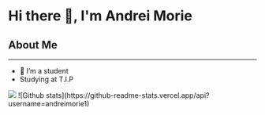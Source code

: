 <h1> Hi there 👋, I'm Andrei Morie </h1>

<h2>About Me</h2>
<hr>

- 🔭 I’m a student
- Studying at T.I.P

<img src="[giphy.gif&ct=g)https://media.giphy.com/media/HjheuybfwDGnu/giphy.gif?cid=790b7611mcjpd7pmkcjfkzse27lah4u9w8sff88pk90bevxm&ep=v1_gifs_search&rid=giphy.gif&ct=g](https://media.giphy.com/media/HjheuybfwDGnu/giphy.gif?cid=790b7611mcjpd7pmkcjfkzse27lah4u9w8sff88pk90bevxm&ep=v1_gifs_search&rid=giphy.gif&ct=g)https://media.giphy.com/media/HjheuybfwDGnu/giphy.gif?cid=790b7611mcjpd7pmkcjfkzse27lah4u9w8sff88pk90bevxm&ep=v1_gifs_search&rid=giphy.gif&ct=g">
![Github stats](https://github-readme-stats.vercel.app/api?username=andreimorie1)
